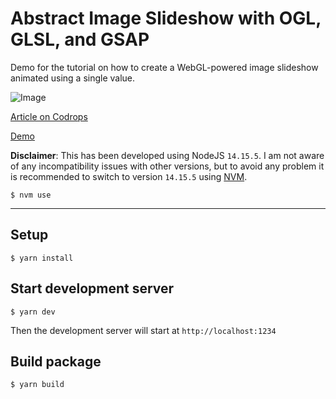 # Abstract Image Slideshow with OGL, GLSL, and GSAP

Demo for the tutorial on how to create a WebGL-powered image slideshow animated using a single value.

![Image](https://tympanus.net/codrops/wp-content/uploads/2021/08/TriangleGridSlideshow_feat.jpg)

[Article on Codrops](https://tympanus.net/codrops/?p=55916)

[Demo](http://tympanus.net/Tutorials/TriangleSlideshow/)

**Disclaimer**: This has been developed using NodeJS `14.15.5`. I am not aware of any incompatibility issues with other versions, but to avoid any problem it is recommended to switch to version `14.15.5` using [NVM](https://github.com/nvm-sh/nvm).

```shell
$ nvm use
```
___

## Setup
```shell
$ yarn install
```
## Start development server
```shell
$ yarn dev
```

Then the development server will start at `http://localhost:1234`

## Build package
```shell
$ yarn build
```
